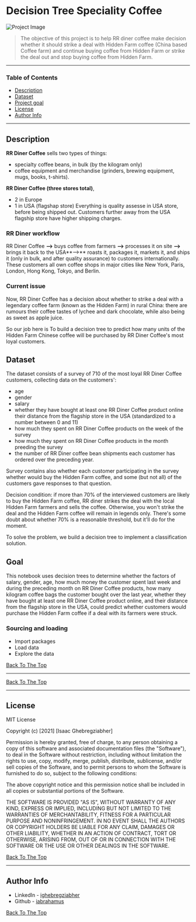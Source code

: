 # Decision Tree Speciality Coffee

![Project Image](project-image-url)

 > The objective of this project is to help RR diner coffee make decision whether it should strike a deal with Hidden Farm coffee (China based Coffee farm) and continue buying coffee from Hidden Farm or strike the deal out and stop buying coffee from Hidden Farm. 
---
### Table of Contents

- [Description](#description)
- [Dataset](#Dataset)
- [Project goal](#goal)
- [License](#license)
- [Author Info](#author-info)

---

## Description

**RR Diner Coffee** sells two types of things:

- specialty coffee beans, in bulk (by the kilogram only)
- coffee equipment and merchandise (grinders, brewing equipment, mugs, books, t-shirts).

**RR Diner Coffee (three stores total)**, 
- 2 in Europe
- 1 in USA (flagshap store)
Everything is quality assesse in USA store, before being shipped out. Customers further away from the USA flagship store have higher shipping charges.

### **RR Diner workflow** ###
RR Diner Coffee **-->** buys coffee from farmers **-->** processes it on site **-->** brings it back to the USA**-->** roasts it, packages it, markets it, and ships it (only in bulk, and after quality assurance) to customers internationally. These customers all own coffee shops in major cities like New York, Paris, London, Hong Kong, Tokyo, and Berlin.

### **Current issue** ###

Now, RR Diner Coffee has a decision about whether to strike a deal with a legendary coffee farm (known as the Hidden Farm) in rural China: there are rumours their coffee tastes of lychee and dark chocolate, while also being as sweet as apple juice.

So our job here is To build a decision tree to predict how many units of the Hidden Farm Chinese coffee will be purchased by RR Diner Coffee's most loyal customers.

## Dataset
The dataset consists of a survey of 710 of the most loyal RR Diner Coffee customers, collecting data on the customers':

- age
- gender
- salary
- whether they have bought at least one RR Diner Coffee product online
their distance from the flagship store in the USA (standardized to a number between 0 and 11)
- how much they spent on RR Diner Coffee products on the week of the survey
- how much they spent on RR Diner Coffee products in the month preeding the survey
- the number of RR Diner coffee bean shipments each customer has ordered over the preceding year.

Survey contains also whether each customer participating in the survey whether would buy the Hidden Farm coffee, and some (but not all) of the customers gave responses to that question.

Decision condition: if more than 70% of the interviewed customers are likely to buy the Hidden Farm coffee, RR diner strikes the deal with the local Hidden Farm farmers and sells the coffee. Otherwise, you won't strike the deal and the Hidden Farm coffee will remain in legends only. There's some doubt about whether 70% is a reasonable threshold, but it'll do for the moment.

To solve the problem, we build a decision tree to implement a classification solution.

## Goal
This notebook uses decision trees to determine whether the factors of salary, gender, age, how much money the customer spent last week and during the preceding month on RR Diner Coffee products, how many kilogram coffee bags the customer bought over the last year, whether they have bought at least one RR Diner Coffee product online, and their distance from the flagship store in the USA, could predict whether customers would purchase the Hidden Farm coffee if a deal with its farmers were struck.

### Sourcing and loading
- Import packages
- Load data
- Explore the data

[Back To The Top](#decision-tree-speciality-coffee)

---

[Back To The Top](#decision-tree-speciality-coffee)

---

## License

MIT License

Copyright (c) [2021] [Isaac Ghebregziabher]

Permission is hereby granted, free of charge, to any person obtaining a copy
of this software and associated documentation files (the "Software"), to deal
in the Software without restriction, including without limitation the rights
to use, copy, modify, merge, publish, distribute, sublicense, and/or sell
copies of the Software, and to permit persons to whom the Software is
furnished to do so, subject to the following conditions:

The above copyright notice and this permission notice shall be included in all
copies or substantial portions of the Software.

THE SOFTWARE IS PROVIDED "AS IS", WITHOUT WARRANTY OF ANY KIND, EXPRESS OR
IMPLIED, INCLUDING BUT NOT LIMITED TO THE WARRANTIES OF MERCHANTABILITY,
FITNESS FOR A PARTICULAR PURPOSE AND NONINFRINGEMENT. IN NO EVENT SHALL THE
AUTHORS OR COPYRIGHT HOLDERS BE LIABLE FOR ANY CLAIM, DAMAGES OR OTHER
LIABILITY, WHETHER IN AN ACTION OF CONTRACT, TORT OR OTHERWISE, ARISING FROM,
OUT OF OR IN CONNECTION WITH THE SOFTWARE OR THE USE OR OTHER DEALINGS IN THE
SOFTWARE.

[Back To The Top](#decision-tree-speciality-coffee)

---

## Author Info

- LinkedIn - [ighebregziabher](https://www.linkedin.com/in/ighebregziabher)
- Github - [iabrahamus](https://www.github.com/iabrahamus)

[Back To The Top](#decision-tree-speciality-coffee)